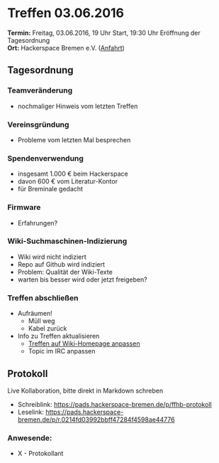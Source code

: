 # Treffen 03.06.2016

**Termin:** Freitag, 03.06.2016, 19 Uhr Start, 19:30 Uhr Eröffnung der Tagesordnung  
**Ort:** Hackerspace Bremen e.V. ([Anfahrt](https://www.hackerspace-bremen.de/anfahrt/))

## Tagesordnung

### Teamveränderung
* nochmaliger Hinweis vom letzten Treffen

### Vereinsgründung
* Probleme vom letzten Mal besprechen

### Spendenverwendung
* insgesamt 1.000 € beim Hackerspace
* davon 600 € vom Literatur-Kontor
* für Breminale gedacht

### Firmware
* Erfahrungen?

### Wiki-Suchmaschinen-Indizierung
- Wiki wird nicht indiziert
- Repo auf Github wird indiziert
- Problem: Qualität der Wiki-Texte
- warten bis besser wird oder jetzt freigeben?

### Treffen abschließen
* Aufräumen!
  * Müll weg
  * Kabel zurück
* Info zu Treffen aktualisieren
  * [Treffen auf Wiki-Homepage anpassen](Home)
  * Topic im IRC anpassen


## Protokoll
Live Kollaboration, bitte direkt in Markdown schreben
* Schreiblink: https://pads.hackerspace-bremen.de/p/ffhb-protokoll
* Leselink: https://pads.hackerspace-bremen.de/p/r.0214fd03992bbff47284f4598ae44776

### Anwesende:
  * X - Protokollant